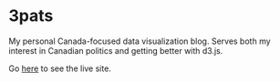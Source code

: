 # 3pats
My personal Canada-focused data visualization blog. Serves both my interest in Canadian politics and getting better with d3.js.

Go [here](3pats.ca) to see the live site.
